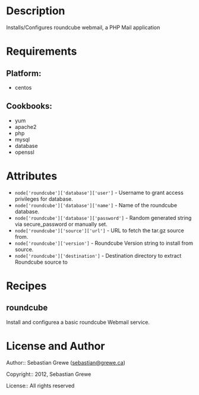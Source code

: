 Description
===========

Installs/Configures roundcube webmail, a PHP Mail application

Requirements
============

## Platform:

* centos

## Cookbooks:

* yum
* apache2
* php
* mysql
* database
* openssl

Attributes
==========

* `node['roundcube']['database']['user']` - Username to grant access privileges for database.
* `node['roundcube']['database']['name']` - Name of the roundcube database.
* `node['roundcube']['database']['password']` - Random generated string via secure_password or manually set.
* `node['roundcube']['source']['url']` - URL to fetch the tar.gz source from.
* `node['roundcube']['version']` - Roundcube Version string to install from source.
* `node['roundcube']['destination']` - Destination directory to extract Roundcube source to

Recipes
=======

## roundcube

Install and configurea a basic roundcube Webmail service.


License and Author
==================

Author:: Sebastian Grewe (<sebastian@grewe.ca>)

Copyright:: 2012, Sebastian Grewe

License:: All rights reserved
